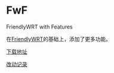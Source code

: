 # FwF

FriendlyWRT with Features

在[FriendlyWRT](../FriendlyWRT)的基础上，添加了更多功能。

[下载地址](https://github.com/songchenwen/nanopi-r2s/releases/download/FwF-2020-06-30-8affca1/FwF-2020-06-30-8affca1-ROM.zip)

[改动记录](CHANGELOG.md)
